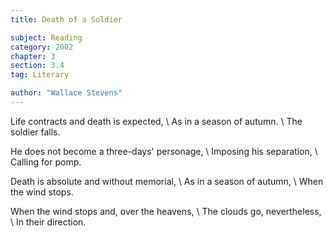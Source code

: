 ```yaml
---
title: Death of a Soldier

subject: Reading
category: 2002
chapter: 3
section: 3.4
tag: Literary

author: "Wallace Stevens"
---
```

Life contracts and death is expected, \\
As in a season of autumn. \\
The soldier falls.

He does not become a three-days' personage, \\
Imposing his separation, \\
Calling for pomp.

Death is absolute and without memorial, \\
As in a season of autumn, \\
When the wind stops.

When the wind stops and, over the heavens, \\
The clouds go, nevertheless, \\
In their direction.